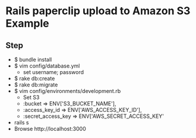 Rails paperclip upload to Amazon S3 Example
============

Step
----
  * $ bundle install
  * $ vim config/database.yml
    * set username; password
  * $ rake db:create
  * $ rake db:migrate
  * $ vim config/environments/development.rb
    * Set S3
    * :bucket => ENV['S3_BUCKET_NAME'],
    * :access_key_id => ENV['AWS_ACCESS_KEY_ID'],
    * :secret_access_key => ENV['AWS_SECRET_ACCESS_KEY'
  * rails s
  * Browse http://localhost:3000